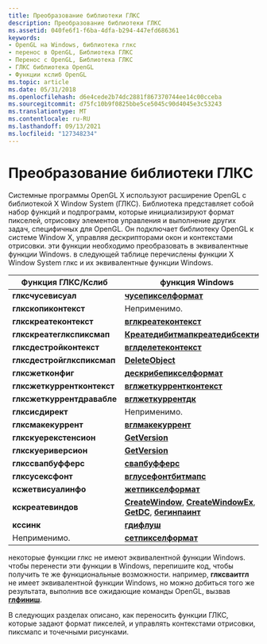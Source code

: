 ```yaml
---
title: Преобразование библиотеки ГЛКС
description: Преобразование библиотеки ГЛКС
ms.assetid: 040fe6f1-f6ba-4dfa-b294-447efd686361
keywords:
- OpenGL на Windows, библиотека глкс
- перенос в OpenGL, Библиотека ГЛКС
- Перенос с OpenGL, Библиотека ГЛКС
- ГЛКС библиотека OpenGL
- Функции кслиб OpenGL
ms.topic: article
ms.date: 05/31/2018
ms.openlocfilehash: d6e4cede2b74dc2881f867370744ee14c00cceba
ms.sourcegitcommit: d75fc10b9f0825bbe5ce5045c90d4045e3c53243
ms.translationtype: MT
ms.contentlocale: ru-RU
ms.lasthandoff: 09/13/2021
ms.locfileid: "127348234"
---
```

# <a name="translating-the-glx-library"></a>Преобразование библиотеки ГЛКС

Системные программы OpenGL X используют расширение OpenGL с библиотекой X Window System (ГЛКС). Библиотека представляет собой набор функций и подпрограмм, которые инициализируют формат пикселей, отрисовку элементов управления и выполнение других задач, специфичных для OpenGL. Он подключает библиотеку OpenGL к системе Window X, управляя дескрипторами окон и контекстами отрисовки. эти функции необходимо преобразовать в эквивалентные функции Windows. в следующей таблице перечислены функции X Window System глкс и их эквивалентные функции Windows.



| Функция ГЛКС/Кслиб         | функция Windows                                                                                                                                       |
|---------------------------|--------------------------------------------------------------------------------------------------------------------------------------------------------|
| **глксчусевисуал**       | [**чусепикселформат**](/windows/desktop/api/wingdi/nf-wingdi-choosepixelformat)                                                                                                         |
| **глкскопиконтекст**        | Неприменимо.                                                                                                                                        |
| **глкскреатеконтекст**      | [**вглкреатеконтекст**](/windows/desktop/api/wingdi/nf-wingdi-wglcreatecontext)                                                                                                           |
| **глкскреатеглкспиксмап**    | [**Креатедибитмап**](/windows/desktop/api/wingdi/nf-wingdi-createdibitmap)[**креатедибсектион**](/windows/desktop/api/wingdi/nf-wingdi-createdibsection)                                                                   |
| **глксдестройконтекст**     | [**вглделетеконтекст**](/windows/desktop/api/wingdi/nf-wingdi-wgldeletecontext)                                                                                                           |
| **глксдестройглкспиксмап**   | [**DeleteObject**](/windows/desktop/api/wingdi/nf-wingdi-deleteobject)                                                                                                                   |
| **глксжетконфиг**          | [**дескрибепикселформат**](/windows/desktop/api/wingdi/nf-wingdi-describepixelformat)                                                                                                     |
| **глксжеткуррентконтекст**  | [**вглжеткуррентконтекст**](/windows/desktop/api/wingdi/nf-wingdi-wglgetcurrentcontext)                                                                                                   |
| **глксжеткуррентдравабле** | [**вглжеткуррентдк**](/windows/desktop/api/wingdi/nf-wingdi-wglgetcurrentdc)                                                                                                             |
| **глксисдирект**           | Неприменимо.                                                                                                                                        |
| **глксмакекуррент**        | [**вглмакекуррент**](/windows/desktop/api/wingdi/nf-wingdi-wglmakecurrent)                                                                                                               |
| **глкскуерекстенсион**     | [**GetVersion**](/windows/desktop/api/sysinfoapi/nf-sysinfoapi-getversion)                                                                                                                      |
| **глкскуериверсион**       | [**GetVersion**](/windows/desktop/api/sysinfoapi/nf-sysinfoapi-getversion)                                                                                                                      |
| **глкссвапбуфферс**        | [**свапбуфферс**](/windows/desktop/api/wingdi/nf-wingdi-swapbuffers)                                                                                                                     |
| **глксусексфонт**           | [**вглусефонтбитмапс**](/windows/desktop/api/wingdi/nf-wingdi-wglusefontbitmapsa)                                                                                                         |
| **ксжетвисуалинфо**        | [**жетпикселформат**](/windows/desktop/api/wingdi/nf-wingdi-getpixelformat)                                                                                                               |
| **кскреатевиндов**         | [**CreateWindow**](/windows/win32/api/winuser/nf-winuser-createwindowa), [**CreateWindowEx**](/windows/win32/api/winuser/nf-winuser-createwindowexa), [**GetDC**](/windows/desktop/api/winuser/nf-winuser-getdc), [**бегинпаинт**](/windows/desktop/api/winuser/nf-winuser-beginpaint) |
| **кссинк**                 | [**гдифлуш**](/windows/desktop/api/wingdi/nf-wingdi-gdiflush)                                                                                                                           |
| Неприменимо.           | [**сетпикселформат**](/windows/desktop/api/wingdi/nf-wingdi-setpixelformat)                                                                                                               |



 

некоторые функции глкс не имеют эквивалентной функции Windows. чтобы перенести эти функции в Windows, перепишите код, чтобы получить те же функциональные возможности. например, **глксваитгл** не имеет эквивалентной функции Windows, но можно добиться того же результата, выполнив все ожидающие команды OpenGL, вызвав [**глфиниш**](glfinish.md).

В следующих разделах описано, как переносить функции ГЛКС, которые задают формат пикселей, и управлять контекстами отрисовки, пиксмапс и точечными рисунками.

 

 